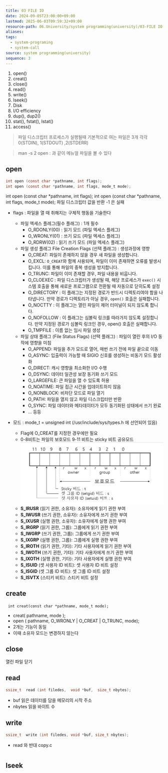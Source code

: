 ```yaml
---
title: 03 FILE IO
date: 2024-09-05T23:00:00+09:00
lastmod: 2025-06-03T09:59:32+09:00
resource-path: 06.University/system programming(university)/03-FILE IO.md
aliases: 
tags:
  - system-programing
  - system-call
source: system programming(university)
sequence: 3
---
```

1. open()
2. creat()
3. close()
4. read()
5. write()
6. lseek()
7. Disk
8. I/O efficiency
9. dup(), dup2()
10. stat(), fstat(), lstat()
11. access()

> 파일 디스크립터
> 프로세스가 실행될때 기본적으로 여는 파일은 3개 각각 0(STDIN), 1(STDOUT) ,2(STDERR)

> man -s 2 open : 과 같이 메뉴얼 파일을 볼 수 있다

## open

```c
int open (const char *pathname, int flags);
int open (const char *pathname, int flags, mode_t mode);
```

int open (const char *pathname, int flags);
int open (const char *pathname, int flags, mode_t mode);
파일 디스크립터 값을 반환 -1 은 실패
- flags : 파일을 열 때 취해지는 구체적 행동을 기술한다
	- 파일 엑세스 플레그(필수 플래그) : 1개 필수
		-  O_RDONLY(00) : 읽기 모드 (파일 엑세스 플레그)
		- O_WRONLY(01) : 쓰기 모드 (파일 엑세스 플레그)
		- O_RDRW(02) : 읽기 쓰기 모드 (파일 엑세스 플레그)
	- 파일 생성 플래그 File Creation Flags (선택 플래그) : 생성과정에 영향
		- O_CREAT: 파일이 존재하지 않을 경우 새 파일을 생성합니다.
		- O_EXCL: `O_CREAT`와 함께 사용되며, 파일이 이미 존재하면 오류를 발생시킵니다. 이를 통해 파일의 중복 생성을 방지합니다.
		- O_TRUNC: 파일이 이미 존재할 경우, 파일 내용을 비웁니다.
		- O_CLOEXEC : 파일 디스크립터가 생성될 때, 해당 프로세스가 `exec()` 시스템 호출을 통해 새로운 프로그램으로 전환될 때 자동으로 닫히도록 설정
		- O_DIRECTORY : 이 플래그는 지정된 경로가 반드시 디렉토리여야 함을 나타냅니다. 만약 경로가 디렉토리가 아닐 경우, `open()` 호출은 실패합니다.
		- O_NOCTTY : 이 플래그는 열린 파일이 제어 터미널이 되지 않도록 합니다.
		- O_NOFOLLOW :  이 플래그는 심볼릭 링크를 따라가지 않도록 설정합니다. 만약 지정된 경로가 심볼릭 링크인 경우, open() 호출은 실패합니다.
		- O_TMPFILE : 이름 없는 임시 파일 생성
	- 파일 상태 플래그 (File Status Flags) (선택 플래그) :  파일이 열린 후의 I/O 동작에 영향을 미침
		- O_APPEND: 파일을 추가 모드로 열어, 매번 쓰기 전에 파일 끝으로 이동
		- O_ASYNC: 입출력이 가능할 때 SIGIO 신호를 생성하는 비동기 모드 활성화
		- O_DIRECT: 캐시 영향을 최소화한 I/O 수행
		- O_DSYNC: 데이터 일관성 보장 동기화 쓰기 모드
		- O_LARGEFILE: 큰 파일을 열 수 있도록 허용
		- O_NOATIME: 파일 접근 시간을 업데이트하지 않음
		- O_NONBLOCK: 비차단 모드로 파일 열기
		- O_PATH: 파일을 열지 않고 파일 디스크립터만 반환
		- O_SYNC: 파일 데이터와 메타데이터가 모두 동기화된 상태에서 쓰기 완료
		- ... 등등

- 모드 : mode_t = unsigned int (/usr/include/sys/types.h 에 선언되어 있음)
	- Flag에 O_CREAT를 지정한 경우에만 필요
	- 0-8비트는 파일의 보호모드 9-11 비트는 sticky 비트 공유모드![](../../08.media/20240927014702.png)
	- **S_IRUSR** (읽기 권한, 소유자): 소유자에게 읽기 권한 부여
	- **S_IWUSR** (쓰기 권한, 소유자): 소유자에게 쓰기 권한 부여
	- **S_IXUSR** (실행 권한, 소유자): 소유자에게 실행 권한 부여
	- **S_IRGRP** (읽기 권한, 그룹): 그룹에게 읽기 권한 부여
	- **S_IWGRP** (쓰기 권한, 그룹): 그룹에게 쓰기 권한 부여
	- **S_IXGRP** (실행 권한, 그룹): 그룹에게 실행 권한 부여
	- **S_IROTH** (읽기 권한, 기타): 기타 사용자에게 읽기 권한 부여
	- **S_IWOTH** (쓰기 권한, 기타): 기타 사용자에게 쓰기 권한 부여
	- **S_IXOTH** (실행 권한, 기타): 기타 사용자에게 실행 권한 부여
	- **S_ISUID** (셋 사용자 ID 비트): 셋 사용자 ID 비트 설정
	- **S_ISGID** (셋 그룹 ID 비트): 셋 그룹 ID 비트 설정
	- **S_ISVTX** (스티키 비트): 스티키 비트 설정

## create
` int creat(const char *pathname, mode_t mode);`

- creat( pathname, mode ); 
- open ( pathname, O_WRONLY | O_CREAT | O_TRUNC, mode);
- 2개는 기능이 동일
- 이때 소유자 모드는 변경하지 않는다
## close
열린 파일 닫기

## read

```c
ssize_t  read (int filedes,  void *buf,  size_t nbytes);
```

- buf 읽은 데이터를 담을 메모리의 시작 주소
- nbytes 읽을 바이트 수


## write

```c
ssize_t  write (int filedes, void *buf, size_t nbytes);
```

- read 와 반대
copy.c

```c
```

## lseek